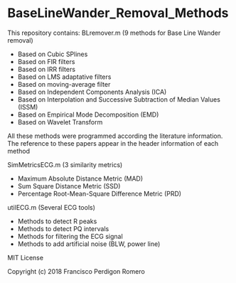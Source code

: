 # BaseLineWander_Removal_Methods
This repository contains:
BLremover.m (9 methods for Base Line Wander removal)
- Based on Cubic SPlines
- Based on FIR filters
- Based on IRR filters
- Based on LMS adaptative filters
- Based on moving-average filter
- Based on Independent Components Analysis (ICA)
- Based on Interpolation and Successive Subtraction of Median Values (ISSM)
- Based on Empirical Mode Decomposition (EMD)
- Based on Wavelet Transform

 All these methods were programmed according the literature information.
 The reference to these papers appear in the header information of each method


SimMetricsECG.m (3 similarity metrics)
- Maximum Absolute Distance Metric (MAD)
- Sum Square Distance Metric (SSD)
- Percentage Root-Mean-Square Difference Metric (PRD)

utilECG.m (Several ECG tools)
- Methods to detect R peaks
- Methods to detect PQ intervals
- Methods for filtering the ECG signal
- Methods to add artificial noise (BLW, power line)


MIT License

Copyright (c) 2018 Francisco Perdigon Romero
